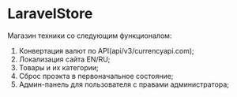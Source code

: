 # LaravelStore

Магазин техники со следующим функционалом:

1) Конвертация валют по API(api/v3/currencyapi.com);
2) Локализация сайта EN/RU;
3) Товары и их категории;
4) Сброс проэкта в первоначальное состояние;
5) Админ-панель для пользователя с правами администратора;
